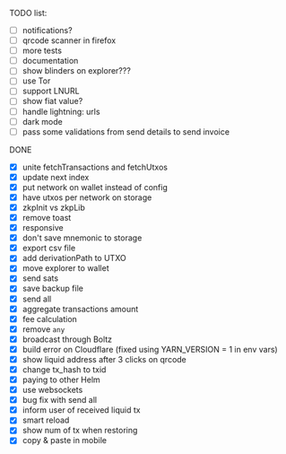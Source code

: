 TODO list:

- [ ] notifications?
- [ ] qrcode scanner in firefox
- [ ] more tests
- [ ] documentation
- [ ] show blinders on explorer???
- [ ] use Tor
- [ ] support LNURL
- [ ] show fiat value?
- [ ] handle lightning: urls
- [ ] dark mode
- [ ] pass some validations from send details to send invoice

DONE

- [x] unite fetchTransactions and fetchUtxos
- [x] update next index
- [x] put network on wallet instead of config
- [x] have utxos per network on storage
- [x] zkpInit vs zkpLib
- [x] remove toast
- [x] responsive
- [x] don't save mnemonic to storage
- [x] export csv file
- [x] add derivationPath to UTXO
- [x] move explorer to wallet
- [x] send sats
- [x] save backup file
- [x] send all
- [x] aggregate transactions amount
- [x] fee calculation
- [x] remove `any`
- [x] broadcast through Boltz
- [x] build error on Cloudflare (fixed using YARN_VERSION = 1 in env vars)
- [x] show liquid address after 3 clicks on qrcode
- [x] change tx_hash to txid
- [x] paying to other Helm
- [x] use websockets
- [x] bug fix with send all
- [x] inform user of received liquid tx
- [x] smart reload
- [x] show num of tx when restoring
- [x] copy & paste in mobile
